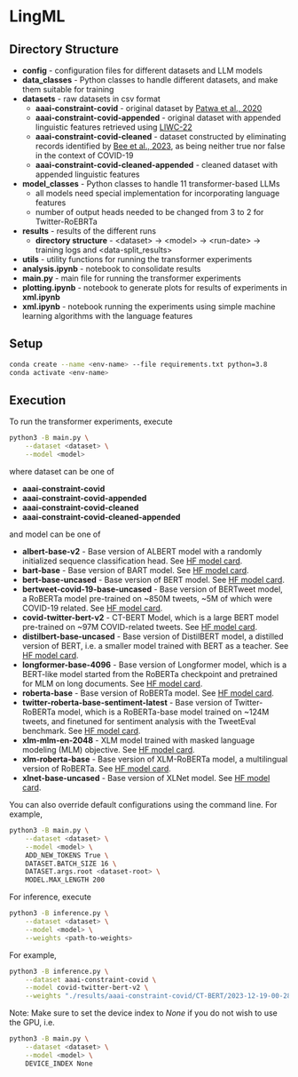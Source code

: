 # LingML

## Directory Structure

- **config** - configuration files for different datasets and LLM models
- **data_classes** - Python classes to handle different datasets, and make them suitable for training
- **datasets** - raw datasets in csv format
    - **aaai-constraint-covid** - original dataset by [Patwa et al., 2020](https://arxiv.org/abs/2011.03327/)
    - **aaai-constraint-covid-appended** - original dataset with appended linguistic features retrieved using [LIWC-22](https://www.liwc.app/)
    - **aaai-constraint-covid-cleaned** - dataset constructed by eliminating records identified by [Bee et al., 2023](https://arxiv.org/abs/2310.04237), as being neither true nor false in the context of COVID-19
    - **aaai-constraint-covid-cleaned-appended** - cleaned dataset with appended linguistic features
- **model_classes** - Python classes to handle 11 transformer-based LLMs
    - all models need special implementation for incorporating language features
    - number of output heads needed to be changed from 3 to 2 for Twitter-RoEBRTa
- **results** - results of the different runs <br>
    - **directory structure** - \<dataset> -> \<model> -> \<run-date> -> training logs and <data-split_results>
- **utils** - utility functions for running the transformer experiments
- **analysis.ipynb** - notebook to consolidate results
- **main.py** - main file for running the transformer experiments
- **plotting.ipynb** - notebook to generate plots for results of experiments in **xml.ipynb**
- **xml.ipynb** - notebook running the experiments using simple machine learning algorithms with the language features

## Setup

```bash
conda create --name <env-name> --file requirements.txt python=3.8
conda activate <env-name>
```

## Execution

To run the transformer experiments, execute
```bash
python3 -B main.py \
    --dataset <dataset> \
    --model <model>
```

where dataset can be one of
- **aaai-constraint-covid**
- **aaai-constraint-covid-appended**
- **aaai-constraint-covid-cleaned**
- **aaai-constraint-covid-cleaned-appended**

and model can be one of 
- **albert-base-v2** - Base version of ALBERT model with a randomly initialized sequence classification head. See [HF model card](https://huggingface.co/albert-base-v2).
- **bart-base** - Base version of BART model. See [HF model card](https://huggingface.co/facebook/bart-base).
- **bert-base-uncased** - Base version of BERT model. See [HF model card](https://huggingface.co/bert-base-uncased).
- **bertweet-covid-19-base-uncased** - Base version of BERTweet model, a RoBERTa model pre-trained on ~850M tweets, ~5M of which were COVID-19 related. See [HF model card](https://huggingface.co/vinai/bertweet-covid19-base-uncased).
- **covid-twitter-bert-v2** - CT-BERT Model, which is a large BERT model pre-trained on ~97M COVID-related tweets. See [HF model card](https://huggingface.co/digitalepidemiologylab/covid-twitter-bert-v2).
- **distilbert-base-uncased** - Base version of DistilBERT model, a distilled version of BERT, i.e. a smaller model trained with BERT as a teacher. See [HF model card](https://huggingface.co/distilbert-base-uncased).
- **longformer-base-4096** - Base version of Longformer model, which is a BERT-like model started from the RoBERTa checkpoint and pretrained for MLM on long documents. See [HF model card](https://huggingface.co/allenai/longformer-base-4096).
- **roberta-base** - Base version of RoBERTa model. See [HF model card](https://huggingface.co/roberta-base).
- **twitter-roberta-base-sentiment-latest** - Base version of Twitter-RoBERTa model, which is a RoBERTa-base model trained on ~124M tweets, and finetuned for sentiment analysis with the TweetEval benchmark. See [HF model card](https://huggingface.co/cardiffnlp/twitter-roberta-base-sentiment-latest).
- **xlm-mlm-en-2048** - XLM model trained with masked language modeling (MLM) objective. See [HF model card](https://huggingface.co/xlm-mlm-en-2048).
- **xlm-roberta-base** - Base version of XLM-RoBERTa model, a multilingual version of RoBERTa. See [HF model card](https://huggingface.co/xlm-roberta-base).
- **xlnet-base-uncased** - Base version of XLNet model. See [HF model card](https://huggingface.co/xlnet-base-cased).

You can also override default configurations using the command line. For example,
```bash
python3 -B main.py \
    --dataset <dataset> \
    --model <model> \
    ADD_NEW_TOKENS True \
    DATASET.BATCH_SIZE 16 \
    DATASET.args.root <dataset-root> \
    MODEL.MAX_LENGTH 200
```

For inference, execute
```bash
python3 -B inference.py \
    --dataset <dataset> \
    --model <model> \
    --weights <path-to-weights>
```

For example,
```bash
python3 -B inference.py \
    --dataset aaai-constraint-covid \
    --model covid-twitter-bert-v2 \
    --weights "./results/aaai-constraint-covid/CT-BERT/2023-12-19-00-28-08/ckpt5350.pth"
```

Note: Make sure to set the device index to <i>None</i> if you do not wish to use the GPU, i.e.
```bash
python3 -B main.py \
    --dataset <dataset> \
    --model <model> \
    DEVICE_INDEX None
```


